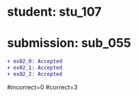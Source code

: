 # student: stu_107
# submission: sub_055

```diff
+ ex02_0: Accepted
+ ex02_1: Accepted
+ ex02_2: Accepted
```
#incorrect=0
#correct=3
